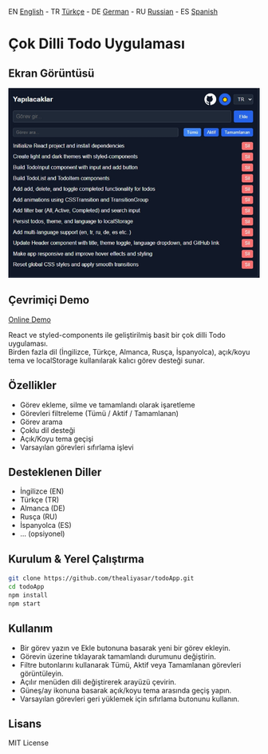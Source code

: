EN [English](./README.md) -
TR [Türkçe](./README.tr.md) -
DE [German](./README.de.md) -
RU [Russian](./README.ru.md) -
ES [Spanish](./README.es.md)

# Çok Dilli Todo Uygulaması

## Ekran Görüntüsü

![App demo](/public/tr.jpg)

## Çevrimiçi Demo

[Online Demo](https://multilang-todo.vercel.app/)

React ve styled-components ile geliştirilmiş basit bir çok dilli Todo uygulaması.  
Birden fazla dil (İngilizce, Türkçe, Almanca, Rusça, İspanyolca), açık/koyu tema ve localStorage kullanılarak kalıcı görev desteği sunar.

## Özellikler

- Görev ekleme, silme ve tamamlandı olarak işaretleme
- Görevleri filtreleme (Tümü / Aktif / Tamamlanan)
- Görev arama
- Çoklu dil desteği
- Açık/Koyu tema geçişi
- Varsayılan görevleri sıfırlama işlevi

## Desteklenen Diller

- İngilizce (EN)
- Türkçe (TR)
- Almanca (DE)
- Rusça (RU)
- İspanyolca (ES)
- ... (opsiyonel)

## Kurulum & Yerel Çalıştırma

```bash
git clone https://github.com/thealiyasar/todoApp.git
cd todoApp
npm install
npm start
```

## Kullanım

- Bir görev yazın ve Ekle butonuna basarak yeni bir görev ekleyin.
- Görevin üzerine tıklayarak tamamlandı durumunu değiştirin.
- Filtre butonlarını kullanarak Tümü, Aktif veya Tamamlanan görevleri görüntüleyin.
- Açılır menüden dili değiştirerek arayüzü çevirin.
- Güneş/ay ikonuna basarak açık/koyu tema arasında geçiş yapın.
- Varsayılan görevleri geri yüklemek için sıfırlama butonunu kullanın.

## Lisans

MIT License
